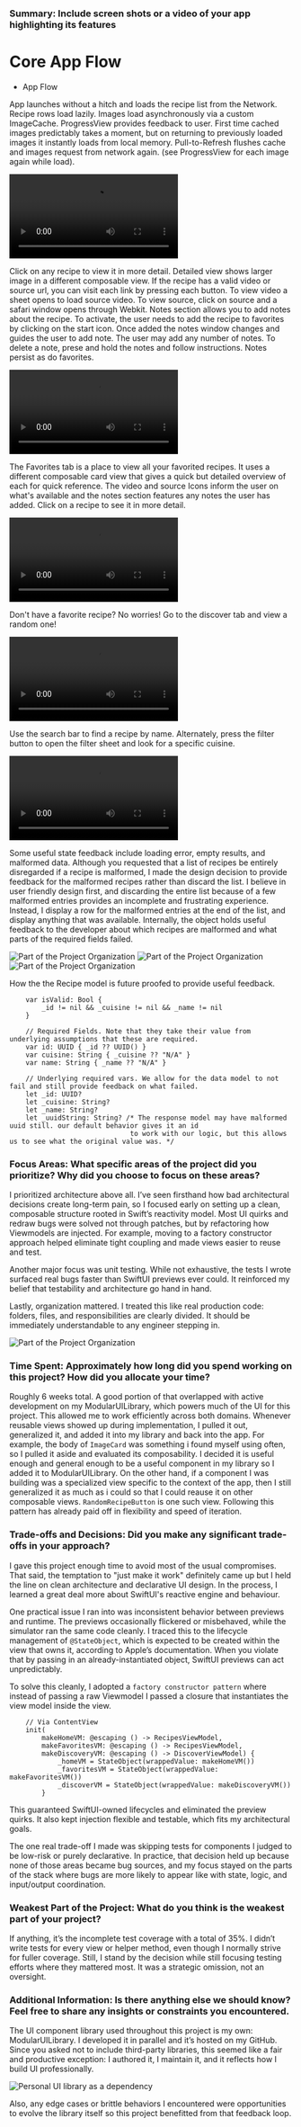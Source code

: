 ### Summary: Include screen shots or a video of your app highlighting its features

# Core App Flow

- App Flow

App launches without a hitch and loads the recipe list from the Network. Recipe rows load lazily.
Images load asynchronously via a custom ImageCache. ProgressView provides feedback to user. First time cached images
predictably takes a moment, but on returning to previously loaded images it instantly loads from local memory.
Pull-to-Refresh flushes cache and images request from network again. (see ProgressView for each image again while load).

![App Launch](Media/appLaunch.mp4)

Click on any recipe to view it in more detail. Detailed view shows larger image in a different composable view.
If the recipe has a valid video or source url, you can visit each link by pressing each button. To view video a sheet
opens to load source video. To view source, click on source and a safari window opens through Webkit. Notes section
allows you to add notes about the recipe. To activate, the user needs to add the recipe to favorites by clicking on
the start icon. Once added the notes window changes and guides the user to add note. The user may add any number of notes.
To delete a note, prese and hold the notes and follow instructions. Notes persist as do favorites. 

![Recipe Detailed View](Media/recipeDetailedView.mp4)

The Favorites tab is a place to view all your favorited recipes. It uses a different composable card view that gives 
a quick but detailed overview of each for quick reference. The video and source Icons inform the user on what's available
and the notes section features any notes the user has added. Click on a recipe to see it in more detail.

![Favorites](Media/favoritesView.mp4)

Don't have a favorite recipe? No worries! Go to the discover tab and view a random one!

![Discover Tab](Media/noFavorites.mp4)

Use the search bar to find a recipe by name. Alternately, press the filter button to open the filter sheet and look for
a specific cuisine.

![Search and Filter](Media/filter.mp4)

Some useful state feedback include loading error, empty results, and malformed data. Although you requested that a list
of recipes be entirely disregarded if a recipe is malformed, I made the design decision to provide feedback for the
malformed recipes rather than discard the list. I believe in user friendly design first, and discarding the entire list
because of a few malformed entries provides an incomplete and frustrating experience. Instead, I display a row for the 
malformed entries at the end of the list, and display anything that was available. Internally, the object holds useful
feedback to the developer about which recipes are malformed and what parts of the required fields failed. 


![Part of the Project Organization](Media/loadingError.png)
![Part of the Project Organization](Media/loadingEmpty.png)
![Part of the Project Organization](Media/loadingMalformed.png)

How the the Recipe model is future proofed to provide useful feedback.

```
    var isValid: Bool {
        _id != nil && _cuisine != nil && _name != nil
    }
    
    // Required Fields. Note that they take their value from underlying assumptions that these are required.
    var id: UUID { _id ?? UUID() }
    var cuisine: String { _cuisine ?? "N/A" }
    var name: String { _name ?? "N/A" }
    
    // Underlying required vars. We allow for the data model to not fail and still provide feedback on what failed.
    let _id: UUID?
    let _cuisine: String?
    let _name: String?
    let _uuidString: String? /* The response model may have malformed uuid still. our default behavior gives it an id
                              to work with our logic, but this allows us to see what the original value was. */
```


### Focus Areas: What specific areas of the project did you prioritize? Why did you choose to focus on these areas?

I prioritized architecture above all. I’ve seen firsthand how bad architectural decisions create long-term pain, 
so I focused early on setting up a clean, composable structure rooted in Swift’s reactivity model. Most UI quirks 
and redraw bugs were solved not through patches, but by refactoring how Viewmodels are injected. For example,
moving to a factory constructor approach helped eliminate tight coupling and made views easier to reuse and test.

Another major focus was unit testing. While not exhaustive, the tests I wrote surfaced real bugs faster than SwiftUI 
previews ever could. It reinforced my belief that testability and architecture go hand in hand.

Lastly, organization mattered. I treated this like real production code: folders, files, and responsibilities are 
clearly divided. It should be immediately understandable to any engineer stepping in.

![Part of the Project Organization](Media/projectFileOrganization.png)


### Time Spent: Approximately how long did you spend working on this project? How did you allocate your time?

Roughly 6 weeks total. A good portion of that overlapped with active development on my ModularUILibrary, which powers 
much of the UI for this project. This allowed me to work efficiently across both domains. Whenever reusable views
showed up during implementation, I pulled it out, generalized it, and added it into my library and back into the app.
For example, the body of `ImageCard` was something i found myself using often, so I pulled it aside and evaluated its
composability. I decided it is useful enough and general enough to be a useful component in my library so I added it to
ModularUILibrary. On the other hand, if a component I was building was a specialized view specific to the context of 
the app, then I still generalized it as much as i could so that I could reause it on other composable views.
`RandomRecipeButton` is one such view. Following this pattern has already paid off in flexibility and speed of iteration.

### Trade-offs and Decisions: Did you make any significant trade-offs in your approach?

I gave this project enough time to avoid most of the usual compromises. That said, the temptation to "just make it work" 
definitely came up but I held the line on clean architecture and declarative UI design. In the process, I learned a great
deal more about SwiftUI's reactive engine and behaviour. 

One practical issue I ran into was inconsistent behavior between previews and runtime. The previews occasionally flickered 
or misbehaved, while the simulator ran the same code cleanly. I traced this to the lifecycle management of `@StateObject`, 
which is expected to be created within the view that owns it, according to Apple’s documentation. When you violate that by 
passing in an already-instantiated object, SwiftUI previews can act unpredictably.

To solve this cleanly, I adopted a `factory constructor pattern` where instead of passing a raw Viewmodel I passed a closure 
that instantiates the view model inside the view.

```
    // Via ContentView
    init(
        makeHomeVM: @escaping () -> RecipesViewModel,
        makeFavoritesVM: @escaping () -> RecipesViewModel,
        makeDiscoveryVM: @escaping () -> DiscoverViewModel) {
            _homeVM = StateObject(wrappedValue: makeHomeVM())
            _favoritesVM = StateObject(wrappedValue: makeFavoritesVM())
            _discoverVM = StateObject(wrappedValue: makeDiscoveryVM())
        }
```

This guaranteed SwiftUI-owned lifecycles and eliminated the preview quirks. It also kept injection flexible and testable, 
which fits my architectural goals.

The one real trade-off I made was skipping tests for components I judged to be low-risk or purely declarative. In practice, 
that decision held up because none of those areas became bug sources, and my focus stayed on the parts of the stack where bugs 
are more likely to appear like with state, logic, and input/output coordination.

### Weakest Part of the Project: What do you think is the weakest part of your project?

If anything, it’s the incomplete test coverage with a total of 35%. I didn’t write tests for every view or helper method, 
even though I normally strive for fuller coverage. Still, I stand by the decision while still focusing testing efforts where 
they mattered most. It was a strategic omission, not an oversight.

### Additional Information: Is there anything else we should know? Feel free to share any insights or constraints you encountered.

The UI component library used throughout this project is my own: ModularUILibrary. I developed it in parallel and it’s hosted on my GitHub. 
Since you asked not to include third-party libraries, this seemed like a fair and productive exception: I authored it, I maintain it, 
and it reflects how I build UI professionally.

![Personal UI library as a dependency](Media/modularUILibraryDependency.png)

Also, any edge cases or brittle behaviors I encountered were opportunities to evolve the library itself so this project benefitted 
from that feedback loop.
